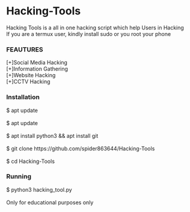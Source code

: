 # Hacking-Tools<br>
Hacking Tools is a all in one hacking script which help Users in Hacking<br>
If you are a termux user, kindly install sudo or you root your phone
<h3>FEAUTURES</h3>
[+]Social Media Hacking<br>
[+]Information Gathering<br>
[+]Website Hacking<br>
[+]CCTV Hacking
<h3>Installation</h3>
$ apt update<br>
<br> 
$ apt update<br>
<br>
$ apt install python3 && apt install git<br>
<br>
$ git clone https://github.com/spider863644/Hacking-Tools<br>
<br>
$ cd Hacking-Tools
<h3>Running</h3>
$ python3 hacking_tool.py






<br>
<br>
Only for educational purposes only


